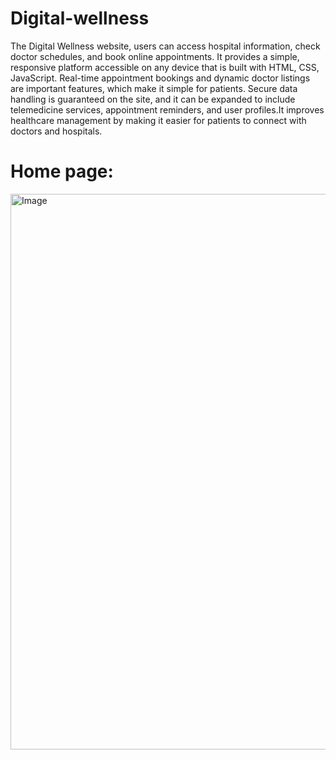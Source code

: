 # Digital-wellness

The Digital Wellness website, users can access hospital information, check doctor schedules, and book online appointments. It provides a simple, responsive platform accessible on any device that is built with HTML, CSS, JavaScript. Real-time appointment bookings and dynamic doctor listings are important features, which make it simple for patients. Secure data handling is guaranteed on the site, and it can be expanded to include telemedicine services, appointment reminders, and user profiles.It improves healthcare management by making it easier for patients to connect with doctors and hospitals.

# Home page:
<img width="1909" height="889" alt="Image" src="https://github.com/user-attachments/assets/aa86567b-e461-40e5-afab-7e68b6ab1675" />
